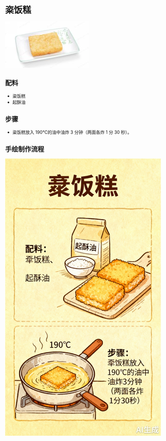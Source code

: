 # 粢饭糕

![粢饭糕](../images/粢饭糕.png)


## 配料
- 粢饭糕
- 起酥油

## 步骤
- 粢饭糕放入 190℃的油中油炸 3 分钟（两面各炸 1 分 30 秒）。


## 手绘制作流程

![手绘制作流程](../images/早餐/粢饭糕.jpg)
